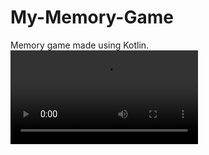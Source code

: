 # My-Memory-Game
Memory game made using Kotlin.
![Demo](https://user-images.githubusercontent.com/56730013/104498511-c7161000-5601-11eb-9a82-bc035a5cba4b.mp4)
